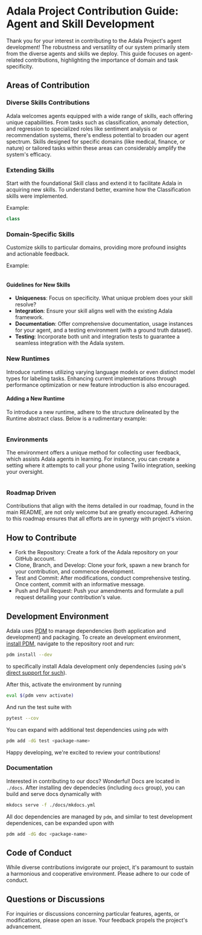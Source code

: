 # Adala Project Contribution Guide: Agent and Skill Development

Thank you for your interest in contributing to the Adala Project's agent development! The robustness and versatility of our system primarily stem from the diverse agents and skills we deploy. This guide focuses on agent-related contributions, highlighting the importance of domain and task specificity.

## Areas of Contribution

### Diverse Skills Contributions

Adala welcomes agents equipped with a wide range of skills, each offering unique capabilities. From tasks such as classification, anomaly detection, and regression to specialized roles like sentiment analysis or recommendation systems, there's endless potential to broaden our agent spectrum. Skills designed for specific domains (like medical, finance, or nature) or tailored tasks within these areas can considerably amplify the system's efficacy.

### Extending Skills

Start with the foundational Skill class and extend it to facilitate Adala in acquiring new skills. To understand better, examine how the Classification skills were implemented.

Example:

```python
class 
```

### Domain-Specific Skills

Customize skills to particular domains, providing more profound insights and actionable feedback.

Example:

```python
```

#### Guidelines for New Skills

- **Uniqueness**: Focus on specificity. What unique problem does your skill resolve?
- **Integration**: Ensure your skill aligns well with the existing Adala framework.
- **Documentation**: Offer comprehensive documentation, usage instances for your agent, and a testing environment (with a ground truth dataset).
- **Testing**: Incorporate both unit and integration tests to guarantee a seamless integration with the Adala system.

### New Runtimes

Introduce runtimes utilizing varying language models or even distinct model types for labeling tasks. Enhancing current implementations through performance optimization or new feature introduction is also encouraged.

#### Adding a New Runtime

To introduce a new runtime, adhere to the structure delineated by the Runtime abstract class. Below is a rudimentary example:

```python

```

### Environments

The environment offers a unique method for collecting user feedback, which assists Adala agents in learning. For instance, you can create a setting where it attempts to call your phone using Twilio integration, seeking your oversight.

```python

```

### Roadmap Driven

Contributions that align with the items detailed in our roadmap, found in the main README, are not only welcome but are greatly encouraged. Adhering to this roadmap ensures that all efforts are in synergy with project's vision.

## How to Contribute

- Fork the Repository: Create a fork of the Adala repository on your GitHub account.
- Clone, Branch, and Develop: Clone your fork, spawn a new branch for your contribution, and commence development.
- Test and Commit: After modifications, conduct comprehensive testing. Once content, commit with an informative message.
- Push and Pull Request: Push your amendments and formulate a pull request detailing your contribution's value.

## Development Environment

Adala uses [PDM](https://pdm.fming.dev/latest) to manage dependencies (both application and development) and packaging. To create an development environment, [install PDM](https://pdm.fming.dev/latest/#recommended-installation-method), navigate to the repository root and run:

```bash
pdm install --dev 
```

to specifically install Adala development only dependencies (using `pdm`'s [direct support for such](https://pdm.fming.dev/latest/usage/dependency/#add-development-only-dependencies)).

After this, activate the environment by running

```bash
eval $(pdm venv activate) 
```

And run the test suite with

```bash
pytest --cov
```

You can expand with additional test dependencies using `pdm` with

```bash
pdm add -dG test <package-name>
```

Happy developing, we're excited to review your contributions!

### Documentation

Interested in contributing to our docs? Wonderful! Docs are located in `./docs`. After installing dev dependecies (including `docs` group), you can build and serve docs dynamically with

```bash
mkdocs serve -f ./docs/mkdocs.yml
```

All doc dependencies are managed by `pdm`, and similar to test development dependenices, can be expanded upon with

```bash
pdm add -dG doc <package-name>
```

## Code of Conduct

While diverse contributions invigorate our project, it's paramount to sustain a harmonious and cooperative environment. Please adhere to our code of conduct.

## Questions or Discussions

For inquiries or discussions concerning particular features, agents, or modifications, please open an issue. Your feedback propels the project's advancement.
